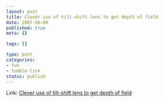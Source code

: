 ```yaml
--- 
layout: post
title: Clever use of tilt-shift lens to get depth of field
date: 2007-06-09
published: true
meta: {}

tags: []

type: post
categories: 
- fun
- tumble-link
status: publish
---
```

Link: [Clever use of tilt-shift lens to get depth of field](http://www.nytimes.com/packages/html/magazine/20070531_VINCENT_FEATURE/blocker.html)
